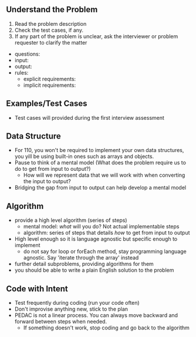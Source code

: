 ## Understand the Problem

1. Read the problem description
2. Check the test cases, if any.
3. If any part of the problem is unclear, ask the interviewer or problem requester to clarify the matter

- questions:
- input:
- output:
- rules:
  - explicit requirements:
  - implicit requirements:

## Examples/Test Cases

* Test cases will provided during the first interview assessment

## Data Structure

* For 110, you won't be required to implement your own data structures, you yill be using built-in ones such as arrays and objects.
* Pause to think of a mental model (What does the problem require us to do to get from input to output?)
  - How will we represent data that we will work with when converting the input to output?
* Bridging the gap from input to output can help develop a mental model

## Algorithm
* provide a high level algorithm (series of steps)
  - mental model: *what* will you do? Not actual implementable steps
  - algorithm: series of steps that details *how* to get from input to output
* High level enough so it is language agnostic but specific enough to implement
  - do not say for loop or forEach method, stay programming language agnostic. Say 'iterate through the array' instead
* further detail subproblems, providing algorithms for them
* you should be able to write a plain English solution to the problem

## Code with Intent
* Test frequently during coding (run your code often)
* Don't improvise anything new, stick to the plan
* PEDAC is not a linear process. You can always move backward and forward between steps when needed.
  - If something doesn't work, stop coding and go back to the algorithm 